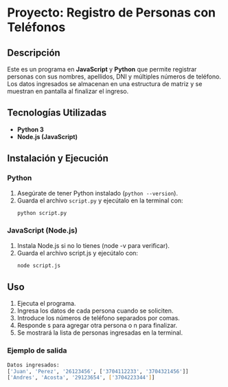 # Proyecto: Registro de Personas con Teléfonos

## Descripción
Este es un programa en **JavaScript** y **Python** que permite registrar personas con sus nombres, apellidos, DNI y múltiples números de teléfono. Los datos ingresados se almacenan en una estructura de matriz y se muestran en pantalla al finalizar el ingreso.

## Tecnologías Utilizadas
- **Python 3**
- **Node.js (JavaScript)**

## Instalación y Ejecución

### Python
1. Asegúrate de tener Python instalado (`python --version`).
2. Guarda el archivo `script.py` y ejecútalo en la terminal con:
   ```sh
   python script.py
### JavaScript (Node.js)

1. Instala Node.js si no lo tienes (node -v para verificar).
2. Guarda el archivo script.js y ejecútalo con:
   ```sh
   node script.js
## Uso

1. Ejecuta el programa.
2. Ingresa los datos de cada persona cuando se soliciten.
3. Introduce los números de teléfono separados por comas.
4. Responde s para agregar otra persona o n para finalizar.
5. Se mostrará la lista de personas ingresadas en la terminal.

### Ejemplo de salida
```sh
Datos ingresados:
['Juan', 'Perez', '26123456', ['3704112233', '3704321456']]
['Andres', 'Acosta', '29123654', ['3704223344']]
